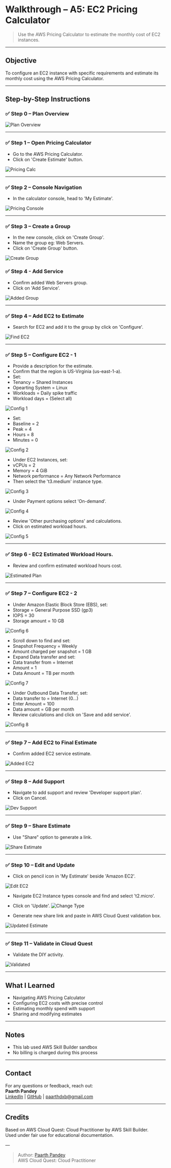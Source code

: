 # Walkthrough – A5: EC2 Pricing Calculator

> Use the AWS Pricing Calculator to estimate the monthly cost of EC2 instances.

---

## Objective

To configure an EC2 instance with specific requirements and estimate its monthly cost using the AWS Pricing Calculator.

---

## Step-by-Step Instructions

### ✅ Step 0 – Plan Overview

![Plan Overview](./screenshots/00-plan-overview.png)

---

### ✅ Step 1 – Open Pricing Calculator

- Go to the AWS Pricing Calculator. 
- Click on 'Create Estimate' button.

![Pricing Calc](./screenshots/01-pricing-calc.png)

---

### ✅ Step 2 – Console Navigation

- In the calculator console, head to 'My Estimate'.

![Pricing Console](./screenshots/02-pricing-calc-console.png)

---

### ✅ Step 3 – Create a Group

- In the new console, click on 'Create Group'.
- Name the group eg: Web Servers.
- Click on 'Create Group' button.

![Create Group](./screenshots/03-create-group.png)

### ✅ Step 4 - Add Service

- Confirm added Web Servers group.
- Click on 'Add Service'.

![Added Group](./screenshots/04-added-group.png)

---

### ✅ Step 4 – Add EC2 to Estimate

- Search for EC2 and add it to the group by click on 'Configure'.

![Find EC2](./screenshots/05-find-ec2.png)

---

### ✅ Step 5 – Configure EC2 - 1

- Provide a description for the estimate.
- Confirm that the region is US-Virginia (us-east-1-a).
- Set:
- Tenancy = Shared Instances
- Opearting System = Linux
- Workloads = Daily spike traffic
- Workload days = (Select all)

![Config 1](./screenshots/06-ec2-config.png)  

- Set: 
- Baseline = 2
- Peak = 4
- Hours = 8
- Minutes = 0

![Config 2](./screenshots/07-ec2-config2.png)

- Under EC2 Instances, set:
- vCPUs = 2
- Memory = 4 GiB
- Network performance = Any Network Performance
- Then select the 't3.medium' instance type.

![Config 3](./screenshots/08-ec2-config3.png)

- Under Payment options select 'On-demand'.

![Config 4](./screenshots/09-ec2-config4.png)

- Review 'Other purchasing options' and calculations.
- Click on estimated workload hours. 

![Config 5](./screenshots/10-ec2-config5.png)

--- 

### ✅ Step 6 - EC2 Estimated Workload Hours. 

- Review and confirm estimated workload hours cost.

![Estimated Plan](./screenshots/11-ec2-estimated-plan.png)

--- 

### ✅ Step 7 – Configure EC2 - 2

- Under Amazon Elastic Block Store (EBS), set:
- Storage = General Purpose SSD (gp3)
- IOPS = 30
- Storage amount = 10 GB

![Config 6](./screenshots/12-ec2-config6.png)

- Scroll down to find and set:
- Snapshot Frequency = Weekly
- Amount charged per snapshot = 1 GB
- Expand Data transfer and set:
- Data transfer from = Internet
- Amount = 1
- Data Amount = TB per month

![Config 7](./screenshots/13-ec2-config7.png)

- Under Outbound Data Transfer, set:
- Data transfer to = Internet (0...)
- Enter Amount = 100
- Data amount = GB per month
- Review calculations and click on 'Save and add service'.

![Config 8](./screenshots/14-ec2-config8.png)

---

### ✅ Step 7 – Add EC2 to Final Estimate

- Confirm added EC2 service estimate. 

![Added EC2](./screenshots/15-added-ec2-estimate.png)

---

### ✅ Step 8 – Add Support

- Navigate to add support and review 'Developer support plan'.
- Click on Cancel. 

![Dev Support](./screenshots/16-review-dev-support.png)

---

### ✅ Step 9 – Share Estimate

- Use "Share" option to generate a link.

![Share Estimate](./screenshots/17-share-estimate.png)

---

### ✅ Step 10 – Edit and Update

- Click on pencil icon in 'My Estimate' beside 'Amazon EC2'.

![Edit EC2](./screenshots/18-edit-ec2.png)  

- Navigate EC2 Instance types console and find and select 't2.micro'.
- Click on 'Update'.
![Change Type](./screenshots/19-change-type.png)

- Generate new share link and paste in AWS Cloud Quest validation box. 

![Updated Estimate](./screenshots/20-share-updated.png)

---

### ✅ Step 11 – Validate in Cloud Quest

- Validate the DIY activity. 

![Validated](./screenshots/21-validated-diy.png)

---

## What I Learned

- Navigating AWS Pricing Calculator  
- Configuring EC2 costs with precise control  
- Estimating monthly spend with support  
- Sharing and modifying estimates  

---

## Notes

- This lab used AWS Skill Builder sandbox  
- No billing is charged during this process  

---

## Contact

For any questions or feedback, reach out:  
**Paarth Pandey**  
[LinkedIn](https://www.linkedin.com/in/paarth-pandey-13779529b/) | [GitHub](https://github.com/paarthpandey10) | paarthdxb@gmail.com

---

## Credits

Based on AWS Cloud Quest: Cloud Practitioner by AWS Skill Builder.  
Used under fair use for educational documentation.

—

> Author: [Paarth Pandey](https://github.com/paarthpandey10)  
> AWS Cloud Quest: Cloud Practitioner
